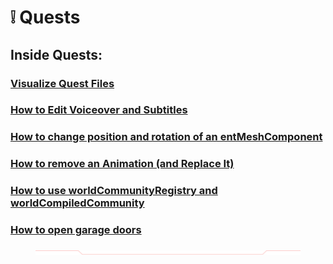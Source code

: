 # ❕ Quests

## Inside Quests:

### [Visualize Quest Files](visualize-quest-files.md)

### [How to Edit Voiceover and Subtitles ](../../for-mod-creators/modding-guides/quest/how-to-edit-voiceover-and-subtitles-in-a-quest..md)

### [How to change position and rotation of an entMeshComponent](how-to-change-position-and-rotation-of-an-entmeshcomponent.md)

### [How to remove an Animation (and Replace It)](how-to-remove-an-animation-and-potentially-replace-it.md)

### [How to use worldCommunityRegistry and worldCompiledCommunity](how-to-use-worldcommunityregistry-and-worldcompiledcommunity.md)

### [How to open garage doors](./#how-to-open-garage-doors)

<figure><img src="../../.gitbook/assets/Type=Up.png" alt=""><figcaption></figcaption></figure>

